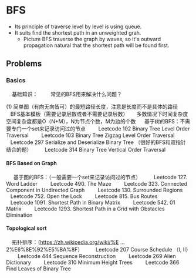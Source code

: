 # BFS

- Its principle of traverse level by level is using queue.
- It suits find the shortest path in an unweighted grah.
  - Picture BFS traverse the graph by waves, so it's outward propagation natural that the shortest path will be found first.




## Problems
### Basics
    基础知识：
        常见的BFS用来解决什么问题？

(1) 简单图（有向无向皆可）的最短路径长度，注意是长度而不是具体的路径
     BFS基本模板（需要记录层数或者不需要记录层数）
     多数情况下时间复杂度空间复杂度都是O（N+M），N为节点个数，M为边的个数
     基于树的BFS：不需要专门一个set来记录访问过的节点
        Leetcode 102 Binary Tree Level Order Traversal
        Leetcode 103 Binary Tree Zigzag Level Order Traversal
        Leetcode 297 Serialize and Deserialize Binary Tree （很好的BFS和双指针结合的题）
        Leetcode 314 Binary Tree Vertical Order Traversal

#### BFS Based on Graph
     基于图的BFS：（一般需要一个set来记录访问过的节点）
        Leetcode 127. Word Ladder
        Leetcode 490. The Maze
        Leetcode 323. Connected Component in Undirected Graph
        Leetcode 130. Surrounded Regions
        Leetcode 752. Open the Lock
        Leetcode 815. Bus Routes
        Leetcode 1091. Shortest Path in Binary Matrix
        Leetcode 542. 01 Matrix
        Leetcode 1293. Shortest Path in a Grid with Obstacles Elimination

#### Topological sort
    拓扑排序：（https://zh.wikipedia.org/wiki/%E ... 2%E6%8E%92%E5%BA%8F）
        Leetcode 207 Course Schedule （I, II）
        Leetcode 444 Sequence Reconstruction
        Leetcode 269 Alien Dictionary
        Leetcode 310 Minimum Height Trees
        Leetcode 366 Find Leaves of Binary Tree